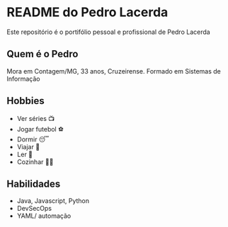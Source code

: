 # README do Pedro Lacerda

Este repositório é o portifólio pessoal e profissional de Pedro Lacerda

## Quem é o Pedro

Mora em Contagem/MG, 33 anos, Cruzeirense. Formado em Sistemas de Informação

## Hobbies

- Ver séries 📺
- Jogar futebol ⚽
- Dormir 😴
- Viajar 🚗
- Ler 📗
- Cozinhar 🧑‍🍳 

## Habilidades

- Java, Javascript, Python
- DevSecOps
- YAML/ automação
